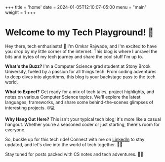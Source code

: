 +++
title = 'home'
date = 2024-01-05T12:10:07-05:00
menu = "main"
weight = 1
+++
# Welcome to my Tech Playground! 🚀

Hey there, tech enthusiasts! 👋 I'm Omkar Rajwade, and I'm excited to have you drop by my little corner of the internet. This blog is where I unravel the bits and bytes of my tech journey and share the cool stuff I'm up to.

**What's the Buzz?**
I'm a Computer Science grad student at Stony Brook University, fueled by a passion for all things tech. From coding adventures to deep dives into algorithms, this blog is your backstage pass to the tech world.

**What to Expect?**
Get ready for a mix of tech tales, project highlights, and notes on various Computer Science topics. We'll explore the latest languages, frameworks, and share some behind-the-scenes glimpses of interesting projects. 🌐💻

**Why Hang Out Here?**
This isn't your typical tech blog; it's more like a casual hangout. Whether you're a seasoned coder or just starting, there's room for everyone.

So, buckle up for this tech ride! Connect with me on [LinkedIn](linkedin.com/in/omkar-rajwade) to stay updated, and let's dive into the world of tech together. 🚗✨

Stay tuned for posts packed with CS notes and tech adventures. 🚀💡
